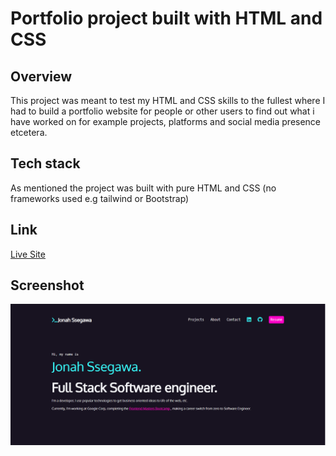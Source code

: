 # Portfolio project built with HTML and CSS

## Overview
This project was meant to test my HTML and CSS skills to the fullest where I had to build a portfolio website for people or other users to find out what i have worked on for example projects, platforms and social media presence etcetera.

## Tech stack 
As mentioned the project was built with pure HTML and CSS (no frameworks used e.g tailwind or Bootstrap)

## Link
[Live Site](https://devjhex-portfolio.netlify.app/)

## Screenshot
![My screenshot](/IMG/solution.png)


